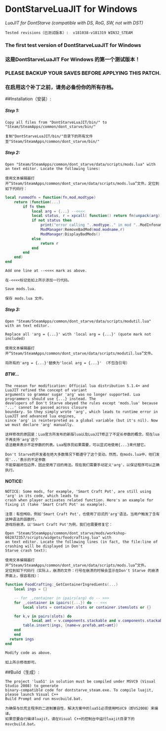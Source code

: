 # DontStarveLuaJIT for Windows
_LuaJIT for DontStarve (compatible with DS, RoG, SW, not with DST)_

	Tested revisions（已测试版本）:  v181038-v181319 WIN32_STEAM

###  The first test version of DontStarveLuaJIT for Windows 

###  这是DontStarveLuaJIT For Windows 的第一个测试版本！

###  PLEASE BACKUP YOUR SAVES BEFORE APPLYING THIS PATCH. 

###  在启用这个补丁之前，请务必备份你的所有存档。


##Installation（安装）: 

##### Step 1:
	Copy all files from "DontStarveLuaJIT/bin/" to "Steam/SteamApps/common/dont_starve/bin/"

	复制"DontStarveLuaJIT/bin/"目录下的所有文件至"Steam/SteamApps/common/dont_starve/bin/"

##### Step 2:	
	Open "Steam/SteamApps/common/dont_starve/data/scripts/mods.lua" with an text editor. Locate the following lines:

	使用文本编辑器打开“Steam/SteamApps/common/dont_starve/data/scripts/mods.lua”文件。定位到如下代码行：

```lua
local runmodfn = function(fn,mod,modtype)
	return (function(...)
		if fn then
			local arg = {...} --<<<<
			local status, r = xpcall( function() return fn(unpack(arg)) end, debug.traceback)
			if not status then
				print("error calling "..modtype.." in mod "..ModInfoname(mod.modname)..": \n"..r)
				ModManager:RemoveBadMod(mod.modname,r)
				ModManager:DisplayBadMods()
			else
				return r
			end
		end
	end)
end
```
	Add one line at --<<<< mark as above.

	在-<<<<标记处如上所示添加一行代码。

	Save mods.lua. 

	保存 mods.lua 文件。

##### Step 3:	
	Open "Steam/SteamApps/common/dont_starve/data/scripts/modutil.lua" with an text editor. 
	
	Replace all 'arg = {...}' with 'local arg = {...}' (quote mark not included)

	使用文本编辑器打开“Steam/SteamApps/common/dont_starve/data/scripts/modutil.lua”文件。
	
	将所有的'arg = {...}'替换为'local arg = {...}' （不包含引号）

##### BTW...

	The reason for modification: Official lua distribution 5.1.4+ and LuaJIT refined the concept of variant
	arguments so grammar sugar 'arg' was no longer supported. Lua programmers should use {...} instead. The
	developers of Don't Starve obeyed the rules except 'mods.lua' because '...' cannot be passed across closure
	boundary. So they simply wrote 'arg', which leads to runtime error in LuaJIT and advanced lua engines, 
	since 'arg' is reinterpreted as a global variable (but it's nil). Now we must declare 'arg' manually.

	这样修改的原因是：Lua官方所发布的新版lua以及LuaJIT修正了不定长参数的概念，现在lua不再支持'arg'这个
	语法糖来表示不定参数的列表。Lua程序员如果需要，可以显式地使用{...}来代替它。
	
	Don't Starve的开发者在绝大多数情况下都遵守了这个变动。然而，在mods.lua中，他们发现'...'表示的不定参数
	不能穿越闭包边界，因此使用了旧的用法。现在我们需要手动定义'arg'，以保证程序可以正确执行。

#### NOTICE:

	NOTICE: Some mods, for example, 'Smart Craft Pot', are still using 'arg' in its code, which leads to
	crash when player activates related function. Here's an example for fixing it (take 'Smart Craft Pot' as example).

	注意：有些MOD，例如'Smart Craft Pot'，也使用了旧式的'arg'语法。当用户触发了含有这种语法的函数时，
	游戏将崩溃。以'Smart Craft Pot'为例，我们也需要修复它：

 	Open "Steam/SteamApps/common/dont_starve/mods/workshop-662872357/scripts/widgets/foodcrafting.lua" with
 	an text editor. Locate the following lines (in fact, the file:line of crashing will be displayed in Don't
 	Starve crash text):

	使用文本编辑器打开“Steam/SteamApps/common/dont_starve/data/scripts/mods.lua”文件。
	定位到如下代码行（实际上，崩溃的文件：行号在崩溃的时候会显示在Don't Starve 的崩溃界面上，很容易找）：

```lua
function FoodCrafting:_GetContainerIngredients(...)
	local ings = {}

	-- for _,container in ipairs(arg) do -- >>>
	for _,container in ipairs({...}) do -- <<<
		local slots = container.slots or container.itemslots or {}

  	for k,v in pairs(slots) do
			local amt = v.components.stackable and v.components.stackable.stacksize or 1
    	table.insert(ings, {name=v.prefab,amt=amt})
  	end
	end
  return ings
end
```

	Modify code as above.

	如上所示修改即可。

##Build（生成）: 

	The project 'lua51' in solution must be compiled under MSVC9 (Visual Studio 2008) to generate 
	binary-compatible code for dontstarve_steam.exe. To compile luajit, please launch Visual C++ 
	Build Prompt and run msvcbuild.bat.

	为确保与饥荒主程序的二进制兼容性，解决方案中的lua51必须使用MSVC9（即VS2008）来编译。
	如果您要自行编译luajit，请在Visual C++的控制台中运行luajit目录下的msvcbuild.bat。
